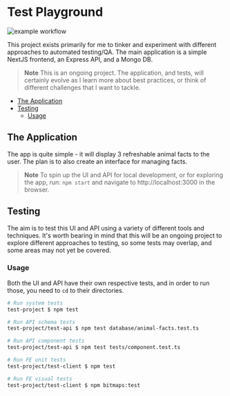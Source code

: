 # Test Playground

![example workflow](https://github.com/Ty-R/test-demo/actions/workflows/build-and-test.yaml/badge.svg)

This project exists primarily for me to tinker and experiment with different approaches to automated testing/QA. The main application is a simple NextJS frontend, an Express API, and a Mongo DB.

> **Note**
> This is an ongoing project. The application, and tests, will certainly evolve as I learn more about best practices, or think of different challenges that I want to tackle.

* [The Application](#the-application)
* [Testing](#testing)
  * [Usage](#usage)

## The Application

The app is quite simple - it will display 3 refreshable animal facts to the user. The plan is to also create an interface for managing facts.

> **Note**
> To spin up the UI and API for local development, or for exploring the app, run: `npm start` and navigate to http://localhost:3000 in the browser.

## Testing

The aim is to test this UI and API using a variety of different tools and techniques. It's worth bearing in mind that this will be an ongoing project to explore different approaches to testing, so some tests may overlap, and some areas may not yet be covered.

### Usage

Both the UI and API have their own respective tests, and in order to run those, you need to `cd` to their directories.

```sh
# Run system tests
test-project $ npm test

# Run API schema tests
test-project/test-api $ npm test database/animal-facts.test.ts

# Run API component tests
test-project/test-api $ npm test tests/component.test.ts

# Run FE unit tests
test-project/test-client $ npm test

# Run FE visual tests
test-project/test-client $ npm bitmaps:test
```
